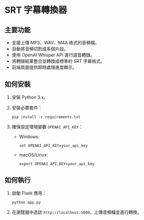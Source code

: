 # SRT 字幕轉換器

## 主要功能

- 支援上傳 MP3、WAV、M4A 格式的音頻檔。
- 自動將音頻切割成多個片段。
- 使用 OpenAI Whisper API 進行語音轉錄。
- 將轉錄結果整合並轉換成標準的 SRT 字幕格式。
- 前端頁面提供即時處理進度顯示。

## 如何安裝

1. 安裝 Python 3.x。
2. 安裝必要套件：

   ```
   pip install -r requirements.txt
   ```

3. 確保設定環境變數 `OPENAI_API_KEY`：
   - Windows:

     ```
     set OPENAI_API_KEY=your_api_key
     ```

   - macOS/Linux:

     ```
     export OPENAI_API_KEY=your_api_key
     ```

## 如何執行

1. 啟動 Flask 應用：

   ```
   python app.py
   ```

2. 在瀏覽器中造訪 `http://localhost:5000`，上傳音頻檔並進行轉換。
